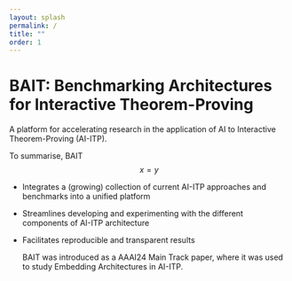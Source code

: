 ```yaml
---
layout: splash
permalink: /
title: ""
order: 1
---
```


# BAIT: Benchmarking Architectures for Interactive Theorem-Proving

A platform for accelerating research in the application of AI to Interactive Theorem-Proving (AI-ITP).

To summarise, BAIT
$$x = y$$
- Integrates a (growing) collection of current AI-ITP approaches and benchmarks into a unified platform
- Streamlines developing and experimenting with the different components of AI-ITP architecture
- Facilitates reproducible and transparent results

  BAIT was introduced as a AAAI24 Main Track paper, where it was used to study Embedding Architectures in AI-ITP.




